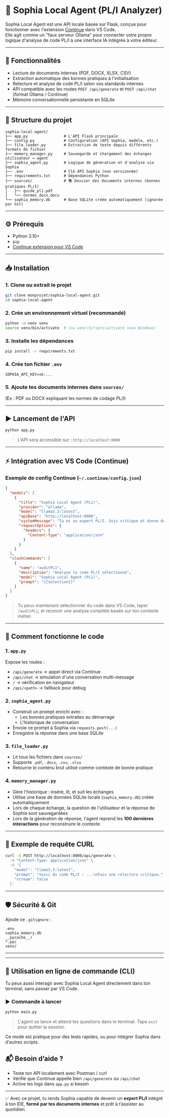 
# 🤖 Sophia Local Agent (PL/I Analyzer)

Sophia Local Agent est une API locale basée sur Flask, conçue pour fonctionner avec l'extension [Continue](https://continue.dev) dans VS Code.  
Elle agit comme un "faux serveur Ollama" pour connecter votre propre logique d'analyse de code PL/I à une interface IA intégrée à votre éditeur.

---

## 🚀 Fonctionnalités

- Lecture de documents internes (PDF, DOCX, XLSX, CSV)
- Extraction automatique des bonnes pratiques à l'initialisation
- Relecture et analyse de code PL/I selon vos standards internes
- API compatible avec les routes `POST /api/generate` et `POST /api/chat` (format Ollama / Continue)
- Mémoire conversationnelle persistante en SQLite

---

## 🧱 Structure du projet

```
sophia-local-agent/
├── app.py                # L'API Flask principale
├── config.py             # Configuration (API Sophia, modèle, etc.)
├── file_loader.py        # Extraction de texte depuis différents formats de fichier
├── memory_manager.py     # Sauvegarde et chargement des échanges utilisateur ↔ agent
├── sophia_agent.py       # Logique de génération et d'analyse via Sophia
├── .env                  # Clé API Sophia (non versionnée)
├── requirements.txt      # Dépendances Python
├── sources/              # 📚 Dossier des documents internes (bonnes pratiques PL/I)
│   ├── guide_pl1.pdf
│   └── normes_docx.docx
└── sophia_memory.db      # Base SQLite créée automatiquement (ignorée par Git)
```

---

## ⚙️ Prérequis

- Python 3.10+
- `pip`
- [Continue extension pour VS Code](https://marketplace.visualstudio.com/items?itemName=Continue.continue)

---

## 📥 Installation

### 1. Clone ou extrait le projet
```bash
git clone monprojet/sophia-local-agent.git
cd sophia-local-agent
```

### 2. Crée un environnement virtuel (recommandé)
```bash
python -m venv venv
source venv/bin/activate  # (ou venv\Scripts\activate sous Windows)
```

### 3. Installe les dépendances
```bash
pip install -r requirements.txt
```

### 4. Crée ton fichier `.env`
```env
SOPHIA_API_KEY=sk-...
```

### 5. Ajoute tes documents internes dans `sources/`
(Ex : PDF ou DOCX expliquant les normes de codage PL/I)

---

## ▶️ Lancement de l'API
```bash
python app.py
```

> L'API sera accessible sur : `http://localhost:8000`

---

## ⚡ Intégration avec VS Code (Continue)

### Exemple de config Continue (`~/.continue/config.json`)

```json
{
  "models": [
    {
      "title": "Sophia Local Agent (PL1)",
      "provider": "ollama",
      "model": "llama3.3:latest",
      "apiBase": "http://localhost:8000",
      "systemMessage": "Tu es un expert PL/I. Sois critique et donne des conseils de refacto.",
      "requestOptions": {
        "headers": {
          "Content-Type": "application/json"
        }
      }
    }
  ],
  "slashCommands": [
    {
      "name": "auditPL1",
      "description": "Analyse le code PL/I sélectionné",
      "model": "Sophia Local Agent (PL1)",
      "prompt": "{{selection}}"
    }
  ]
}
```

> Tu peux maintenant sélectionner du code dans VS Code, taper `/auditPL1`, et recevoir une analyse complète basée sur ton contexte métier.

---

## 🧠 Comment fonctionne le code

### 1. `app.py`  
Expose les routes :
- `/api/generate` → appel direct via Continue
- `/api/chat` → simulation d'une conversation multi-message
- `/` → vérification en navigateur
- `/api/<path>` → fallback pour debug

### 2. `sophia_agent.py`  
- Construit un prompt enrichi avec :
  - Les bonnes pratiques extraites au démarrage
  - L'historique de conversation
- Envoie ce prompt à Sophia via `requests.post(...)`
- Enregistre la réponse dans une base SQLite

### 3. `file_loader.py`  
- Lit tous les fichiers dans `sources/`
- Supporte `.pdf`, `.docx`, `.csv`, `.xlsx`
- Retourne le contenu brut utilisé comme contexte de bonne pratique

### 4. `memory_manager.py`  
- Gère l'historique : insère, lit, et suit les échanges
- Utilise une base de données SQLite locale (`sophia_memory.db`) créée automatiquement
- Lors de chaque échange, la question de l'utilisateur et la réponse de Sophia sont sauvegardées
- Lors de la génération de réponse, l'agent reprend les **100 dernières interactions** pour reconstruire le contexte

---

## 🧪 Exemple de requête CURL

```bash
curl -X POST http://localhost:8000/api/generate \
  -H "Content-Type: application/json" \
  -d '{
    "model": "llama3.3:latest",
    "prompt": "Voici du code PL/I : ...\nFais une relecture critique.",
    "stream": false
  }'
```

---

## 🛡️ Sécurité & Git

Ajoute ce `.gitignore` :

```gitignore
.env
sophia_memory.db
__pycache__/
*.pyc
venv/
```

---


---

## 💬 Utilisation en ligne de commande (CLI)

Tu peux aussi interagir avec Sophia Local Agent directement dans ton terminal, sans passer par VS Code.

### ▶️ Commande à lancer

```bash
python main.py
```

> L'agent se lance et attend tes questions dans le terminal. Tape `exit` pour quitter la session.

Ce mode est pratique pour des tests rapides, ou pour intégrer Sophia dans d'autres scripts.


## 📬 Besoin d’aide ?
- Teste ton API localement avec Postman / curl
- Vérifie que Continue appelle bien `/api/generate` ou `/api/chat`
- Active les logs dans `app.py` si besoin

---

✅ Avec ce projet, tu rends Sophia capable de devenir un **expert PL/I** intégré à ton IDE, **formé par tes documents internes** et prêt à t’assister au quotidien.
